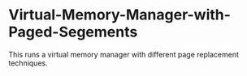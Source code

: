 # Virtual-Memory-Manager-with-Paged-Segements
This runs a virtual memory manager with different page replacement techniques.

